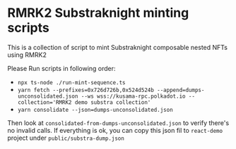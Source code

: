 # RMRK2 Substraknight minting scripts

This is a collection of script to mint Substraknight composable nested NFTs using RMRK2

Please Run scripts in following order:

- `npx ts-node ./run-mint-sequence.ts`
- `yarn fetch --prefixes=0x726d726b,0x524d524b --append=dumps-unconsolidated.json --ws wss://kusama-rpc.polkadot.io --collection='RMRK2 demo substra collection'`
- `yarn consolidate --json=dumps-unconsolidated.json`

Then look at `consolidated-from-dumps-unconsolidated.json` to verify there's no invalid calls. If everything is ok, you can copy this json fil to `react-demo`
 project under `public/substra-dump.json`
